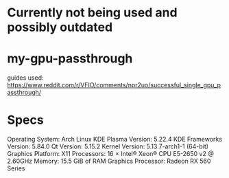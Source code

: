 # Currently not being used and possibly outdated

# my-gpu-passthrough
guides used: https://www.reddit.com/r/VFIO/comments/npr2uo/successful_single_gpu_passthrough/

# Specs

Operating System: Arch Linux
KDE Plasma Version: 5.22.4
KDE Frameworks Version: 5.84.0
Qt Version: 5.15.2
Kernel Version: 5.13.7-arch1-1 (64-bit)
Graphics Platform: X11
Processors: 16 × Intel® Xeon® CPU E5-2650 v2 @ 2.60GHz
Memory: 15.5 GiB of RAM
Graphics Processor: Radeon RX 560 Series
